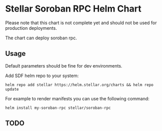 # Stellar Soroban RPC Helm Chart

Please note that this chart is not complete yet and should not be used for production deployments.

The chart can deploy soroban rpc.

## Usage

Default parameters should be fine for dev environments.

Add SDF helm repo to your system:
```
helm repo add stellar https://helm.stellar.org/charts && helm repo update
```
For example to render manifests you can use the following command:
```
helm install my-soroban-rpc stellar/soroban-rpc
```

## TODO
